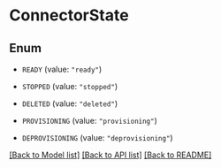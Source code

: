 # ConnectorState

## Enum


* `READY` (value: `"ready"`)

* `STOPPED` (value: `"stopped"`)

* `DELETED` (value: `"deleted"`)

* `PROVISIONING` (value: `"provisioning"`)

* `DEPROVISIONING` (value: `"deprovisioning"`)


[[Back to Model list]](../README.md#documentation-for-models) [[Back to API list]](../README.md#documentation-for-api-endpoints) [[Back to README]](../README.md)

